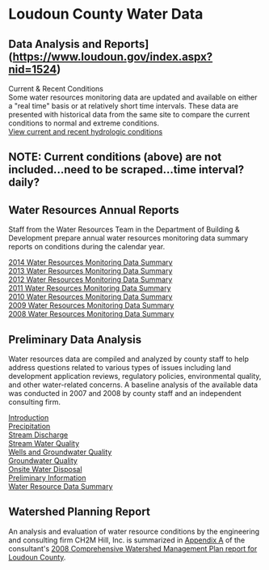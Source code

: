 # Loudoun County Water Data  

## Data Analysis and Reports](https://www.loudoun.gov/index.aspx?nid=1524)  

Current &#38; Recent Conditions  
Some water resources monitoring data are updated and available on either a "real time" basis or at relatively short time intervals. These data are presented with historical data from the same site to compare the current conditions to normal and extreme conditions.  
[View current and recent hydrologic conditions](http://va-loudouncounty.civicplus.com/index.aspx?nid=1523)  
## NOTE: Current conditions (above) are not included...need to be scraped...time interval? daily?  

## Water Resources Annual Reports  
Staff from the Water Resources Team in the Department of Building &#38; Development prepare annual water resources monitoring data summary reports on conditions during the calendar year.  

[2014 Water Resources Monitoring Data Summary](https://www.loudoun.gov/DocumentCenter/View/118225)  
[2013 Water Resources Monitoring Data Summary](https://www.loudoun.gov/DocumentCenter/View/111736)  
[2012 Water Resources Monitoring Data Summary](https://www.loudoun.gov/DocumentCenter/DocumentCenter/View/93932)  
[2011 Water Resources Monitoring Data Summary](https://www.loudoun.gov/DocumentCenter/DocumentCenter/View/74362)  
[2010 Water Resources Monitoring Data Summary](https://www.loudoun.gov/DocumentCenter/DocumentView.aspx?DID=4828)  
[2009 Water Resources Monitoring Data Summary](https://www.loudoun.gov/DocumentCenter/DocumentView.aspx?DID=4827)  
[2008 Water Resources Monitoring Data Summary](https://www.loudoun.gov/DocumentCenter/DocumentView.aspx?DID=4826)  

## Preliminary Data Analysis  
Water resources data are compiled and analyzed by county staff to help address questions related to various types of issues including land development application reviews, regulatory policies, environmental quality, and other water-related concerns. A baseline analysis of the available data was conducted in 2007 and 2008 by county staff and an independent consulting firm.  

[Introduction](https://www.loudoun.gov/DocumentView.aspx?DID=4818)  
[Precipitation](https://www.loudoun.gov/DocumentView.aspx?DID=4820)  
[Stream Discharge](https://www.loudoun.gov/DocumentView.aspx?DID=4822)  
[Stream Water Quality](https://www.loudoun.gov/DocumentView.aspx?DID=4823)  
[Wells and Groundwater Quality](https://www.loudoun.gov/DocumentView.aspx?DID=4825)  
[Groundwater Quality](https://www.loudoun.gov/DocumentView.aspx?DID=4817)  
[Onsite Water Disposal](https://www.loudoun.gov/DocumentView.aspx?DID=4819)  
[Preliminary Information](https://www.loudoun.gov/DocumentView.aspx?DID=4821)  
[Water Resource Data Summary](https://www.loudoun.gov/DocumentView.aspx?DID=4824)  


## Watershed Planning Report  
An analysis and evaluation of water resource conditions by the engineering and consulting firm CH2M Hill, Inc. is summarized in [Appendix A](https://www.loudoun.gov/DocumentView.aspx?DID=33866) of the consultant's [2008 Comprehensive Watershed Management Plan report for Loudoun County](http://www.loudoun.gov/documents/14/1128/1173/Comprehensive%20Watershed%20Management%20Plan_201206011144063880.pdf).  

